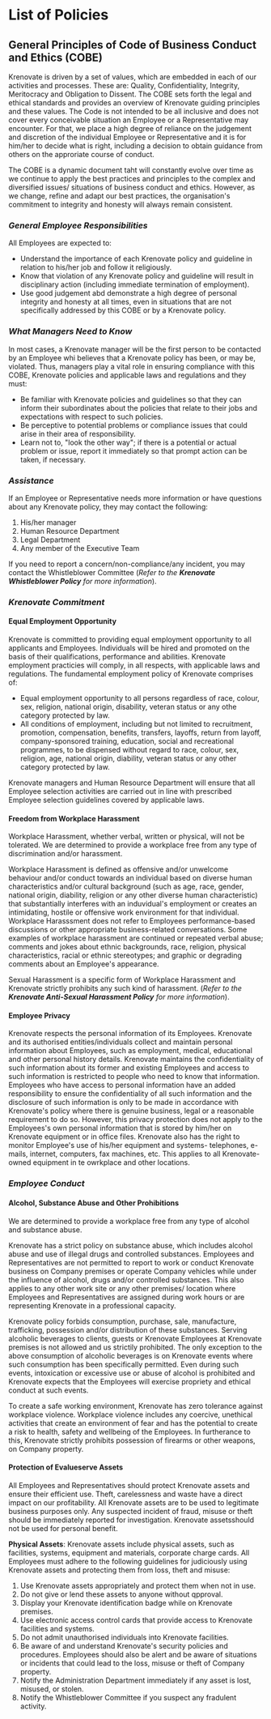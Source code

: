 # **List of Policies**

## **General Principles of Code of Business Conduct and Ethics (COBE)**

Krenovate is driven by a set of values, which are embedded in each of our activities and processes. These are: Quality, Confidentiality, Integrity, Meritocracy and Obligation to Dissent. The COBE sets forth the legal and ethical standards and provides an overview of Krenovate guiding principles and these values. The Code is not intended to be all inclusive and does not cover every conceivable situation an Employee or a Representative may encounter. For that, we place a high degree of reliance on the judgement and discretion of the individual Employee or Representative and it is for him/her to decide what is right, including a decision to obtain guidance from others on the approriate course of conduct.

The COBE is a dynamic document taht will constantly evolve over time as we continue to apply the best practices and principles to the complex and diversified issues/ situations of business conduct and ethics. However, as we change, refine and adapt our best practices, the organisation's commitment to integrity and honesty will always remain consistent.

### **_General Employee Responsibilities_**

All Employees are expected to:

-   Understand the importance of each Krenovate policy and guideline in relation to his/her job and follow it religiously.
-   Know that violation of any Krenovate policy and guideline will result in disciplinary action (including immediate termination of employment).
-   Use good judgement abd demonstrate a high degree of personal integrity and honesty at all times, even in situations that are not specifically addressed by this COBE or by a Krenovate policy.


### **_What Managers Need to Know_**

In most cases, a Krenovate manager will be the first person to be contacted by an Employee whi believes that a Krenovate policy has been, or may be, violated. Thus, managers play a vital role in ensuring compliance with this COBE, Krenovate policies and applicable laws and regulations and they must:

-   Be familiar with Krenovate policies and guidelines so that they can inform their subordinates about the policies that relate to their jobs and expectations with respect to such policies.
-   Be perceptive to potential problems or compliance issues that could arise in their area of responsibility.
-   Learn not to, "look the other way"; if there is a potential or actual problem or issue, report it immediately so that prompt action can be taken, if necessary.


### **_Assistance_**

If an Employee or Representative needs more information or have questions about any Krenovate policy, they may contact the following:

1.  His/her manager
2.  Human Resource Department
3.  Legal Department
4.  Any member of the Executive Team

If you need to report a concern/non-compliance/any incident, you may contact the Whistleblower Committee (*Refer to the **Krenovate Whistleblower Policy** for more information*).


### **_Krenovate Commitment_**

#### **Equal Employment Opportunity**

Krenovate is committed to providing equal employment opportunity to all applicants and Employees. Individuals will be hired and promoted on the basis of their qualifications, performance and abilities. Krenovate employment practicies will comply, in all respects, with applicable laws and regulations. The fundamental employment policy of Krenovate comprises of:

-   Equal employment opportunity to all persons regardless of race, colour, sex, religion, national origin, disability, veteran status or any othe category protected by law.
-   All conditions of employment, including but not limited to recruitment, promotion, compensation, benefits, transfers, layoffs, return from layoff, company-sponsored training, education, social and recreational programmes, to be dispensed without regard to race, colour, sex, religion, age, national origin, diability, veteran status or any other category protected by law.

Krenovate managers and Human Resource Department will ensure that all Employee selection activities are carried out in line with prescribed Employee selection guidelines covered by applicable laws.

#### **Freedom from Workplace Harassment**

Workplace Harassment, whether verbal, written or physical, will not be tolerated. We are determined to provide a workplace free from any type of discrimination and/or harassment.

Workplace Harassment is defined as offensive and/or unwelcome behaviour and/or conduct towards an individual based on diverse human characteristics and/or cultural background (such as age, race, gender, national origin, diability, religion or any other diverse human characteristic) that substantially interferes with an induvidual's employment or creates an intimidating, hostile or offensive work environment for that individual. Workplace Harasssment does not refer to Employees performance-based discussions or other appropriate business-related conversations. Some examples of workplace harassment are continued or repeated verbal abuse; comments and jokes about ethnic backgrounds, race, religion, physical characteristics, racial or ethnic stereotypes; and graphic or degrading comments about an Employee's appearance.

Sexual Harassment is a specific form of Workplace Harassment and Krenovate strictly prohibits any such kind of harassment. (*Refer to the **Krenovate Anti-Sexual Harassment Policy** for more information*).

#### **Employee Privacy**

Krenovate respects the personal information of its Employees. Krenovate and its authorised entities/individuals collect and maintain personal information about Employees, such as employment, medical, educational and other personal history details. Krenovate maintains the confidentiality of such information about its former and existing Employees and access to such information is restricted to people who need to know that information. Employees who have access to personal information have an added responsibility to ensure the confidentiality of all such information and the disclosure of such information is only to be made in accordance with Krenovate's policy where there is genuine business, legal or a reasonable requirement to do so. However, this privacy protection does not apply to the Employees's own personal information that is stored by him/her on Krenovate equipment or in office files. Krenovate also has the right to monitor Employee's use of his/her equipment and systems- telephones, e-mails, internet, computers, fax machines, etc. This applies to all Krenovate-owned equipment in te owrkplace and other locations.


### **_Employee Conduct_**

#### **Alcohol, Substance Abuse and Other Prohibitions**

We are determined to provide a workplace free from any type of alcohol and substance abuse.

Krenovate has a strict policy on substance abuse, which includes alcohol abuse and use of illegal drugs and controlled substances. Employees and Representatives are not permitted to report to work or conduct Krenovate business on Company premises or operate Company vehicles while under the influence of alcohol, drugs and/or controlled substances. This also applies to any other work site or any other premises/ location where Employees and Representatives are assigned during work hours or are representing Krenovate in a professional capacity.

Krenovate policy forbids consumption, purchase, sale, manufacture, trafficking, possession and/or distribution of these substances. Serving alcoholic beverages to clients, guests or Krenovate Employees at Krenovate premises is not allowed and us strictily prohibited. The only exception to the above consumption of alcoholic beverages is on Krenovate events where such consumption has been specifically permitted. Even during such events, intoxication or excessive use or abuse of alcohol is prohibited and Krenovate expects that the Employees will exercise propriety and ethical conduct at such events.

To create a safe working environment, Krenovate has zero tolerance against workplace violence. Workplace violence includes any coercive, unethical activities that create an environment of fear and has the potential to create a risk to health, safety and wellbeing of the Employees. In furtherance to this, Krenovate strictly prohibits possession of firearms or other weapons, on Company property.


#### **Protection of Evalueserve Assets**

All Employees and Representatives should protect Krenovate assets and ensure their efficient use. Theft, carelessness and waste have a direct impact on our profitability. All Krenovate assets are to be used to legitimate business purposes only. Any suspected incident of fraud, misuse or theft should be immediately reported for investigation. Krenovate assetsshould not be used for personal benefit.

**Physical Assets**: Krenovate assets include physical assets, such as facilities, systems, equipment and materials, corporate charge cards. All Employees must adhere to the following guidelines for judiciously using Krenovate assets and protecting them from loss, theft and misuse:

1.  Use Krenovate assets appropriately and protect them when not in use.
2.  Do not give or lend these assets to anyone without qpproval.
3.  Display your Krenovate identification badge while on Krenovate premises.
4.  Use electronic access control cards that provide access to Krenovate facilities and systems.
5.  Do not admit unauthorised individuals into Krenovate facilities.
6.  Be aware of and understand Krenovate's security policies and procedures. Employees should also be alert and be aware of situations or incidents that could lead to the loss, misuse or theft of Company property.
7.  Notify the Administration Department immediately if any asset is lost, misused, or stolen.
8.  Notify the Whistleblower Committee if you suspect any fradulent activity.